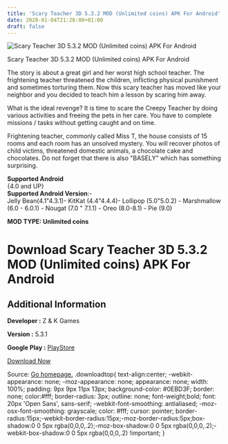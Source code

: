 ```yaml
---
title: 'Scary Teacher 3D 5.3.2 MOD (Unlimited coins) APK For Android'
date: 2020-01-04T21:28:00+01:00
draft: false
---
```


![Scary Teacher 3D 5.3.2 MOD (Unlimited coins) APK For Android](https://i0.wp.com/apkhome.net/wp-content/uploads/2020/01/Scary-Teacher-3D-5.3.2-MOD-Unlimited-coins.png "Scary Teacher 3D 5.3.2 MOD (Unlimited coins) APK For Android")

  

Scary Teacher 3D 5.3.2 MOD (Unlimited coins) APK For Android

The story is about a great girl and her worst high school teacher. The frightening teacher threatened the children, inflicting physical punishment and sometimes torturing them. Now this scary teacher has moved like your neighbor and you decided to teach him a lesson by scaring him away.

What is the ideal revenge? It is time to scare the Creepy Teacher by doing various activities and freeing the pets in her care. You have to complete missions / tasks without getting caught and on time.

Frightening teacher, commonly called Miss T, the house consists of 15 rooms and each room has an unsolved mystery. You will recover photos of child victims, threatened domestic animals, a chocolate cake and chocolates. Do not forget that there is also "BASELY" which has something surprising.

**Supported Android**  
{4.0 and UP}  
**Supported Android Version**:-  
Jelly Bean(4.1"4.3.1)- KitKat (4.4"4.4.4)- Lollipop (5.0"5.0.2) - Marshmallow (6.0 - 6.0.1) - Nougat (7.0 " 7.1.1) - Oreo (8.0-8.1) - Pie (9.0)

**MOD TYPE: Unlimited coins**

Download Scary Teacher 3D 5.3.2 MOD (Unlimited coins) APK For Android
=====================================================================

Additional Information
----------------------

**Developer :** Z & K Games

**Version :** 5.3.1

**Google Play :** [PlayStore](https://play.google.com/store/apps/details?id=com.zakg.scaryteacher.hellgame)

  

[Download Now](https://store4app.co/post/scary-teacher-3d-5-3-2-mod-unlimited-coins-apk-for-android_1578163225)

  
Source: [Go homepage.](https://store4app.co/post/scary-teacher-3d-5-3-2-mod-unlimited-coins-apk-for-android_1578163225) .downloadtop{ text-align:center; -webkit-appearance: none; -moz-appearance: none; appearance: none; width: 100%; padding: 9px 9px 11px 13px; background-color: #0EBD3F; border: none; color:#fff; border-radius: 3px; outline: none; font-weight;bold; font: 20px 'Open Sans', sans-serif; -webkit-font-smoothing: antialiased; -moz-osx-font-smoothing: grayscale; color: #fff; cursor: pointer; border-radius:15px;-webkit-border-radius:15px;-moz-border-radius:5px;box-shadow:0 0 5px rgba(0,0,0,.2);-moz-box-shadow:0 0 5px rgba(0,0,0,.2);-webkit-box-shadow:0 0 5px rgba(0,0,0,.2) !important; }